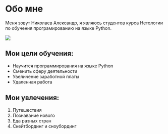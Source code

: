 # Обо мне

Меня зовут Николаев Александр, я являюсь студентов курса Нетологии по обучения програмированию на языке Python.

![](IMG_4683.JPG)

## Мои цели обучения:
- Научится программирования на языке Python
- Сменить сферу деятельности
- Увеличение заработной платы
- Удаленная работа

## Мои увлечения:
1. Путешествия
2. Познавание нового
3. Еда разных стран
4. Скейтбординг и сноубординг

